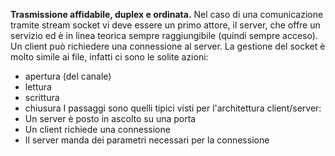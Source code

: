 **Trasmissione affidabile, duplex e ordinata.**
Nel caso di una comunicazione tramite stream socket vi deve essere un primo attore, il server, che offre un servizio ed è in linea teorica sempre raggiungibile (quindi sempre acceso). Un client può richiedere una connessione al server. La gestione del socket è molto simile ai file, infatti ci sono le solite azioni:
- apertura (del canale)
- lettura
- scrittura
- chiusura
I passaggi sono quelli tipici visti per l'architettura client/server:
- Un server è posto in ascolto su una porta
- Un client richiede una connessione
- Il server manda dei parametri necessari per la connessione